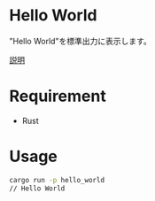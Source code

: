 # Hello World
"Hello World"を標準出力に表示します。

[説明](https://www.410gone.click/blog/rust-hello-world/)

# Requirement
* Rust

# Usage
```bash
cargo run -p hello_world
// Hello World
```